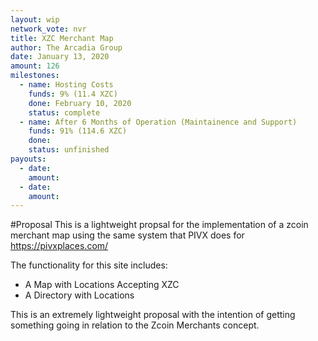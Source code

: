 ```yaml
---
layout: wip
network_vote: nvr
title: XZC Merchant Map
author: The Arcadia Group
date: January 13, 2020
amount: 126
milestones:
  - name: Hosting Costs 
    funds: 9% (11.4 XZC)
    done: February 10, 2020
    status: complete
  - name: After 6 Months of Operation (Maintainence and Support)
    funds: 91% (114.6‬ XZC)
    done: 
    status: unfinished
payouts:
  - date: 
    amount:
  - date:
    amount:
---
```

#Proposal
This is a lightweight propsal for the implementation of a zcoin merchant map using the same system that PIVX does for https://pivxplaces.com/

The functionality for this site includes:
- A Map with Locations Accepting XZC
- A Directory with Locations

This is an extremely lightweight proposal with the intention of getting something going in relation to the Zcoin Merchants concept. 
